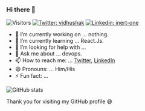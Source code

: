 ### Hi there 👋

![Visitors](https://visitor-badge.glitch.me/badge?page_id=inert-one)
[![Twitter: _vidhushak_](https://img.shields.io/twitter/follow/_vidhushak_?style=social)](https://twitter.com/_vidhushak_)
[![Linkedin: inert-one](https://img.shields.io/badge/-inert_one-blue?style=flat-square&logo=Linkedin&logoColor=white&link=https://www.linkedin.com/in/inert-one/)](https://www.linkedin.com/in/inert-one/)

- 🔭 I’m currently working on ... nothing.
- 🌱 I’m currently learning ... React.Js.
- 🤔 I’m looking for help with ...
- 💬 Ask me about ... devops.
- 📫 How to reach me: ... [Twitter](https://twitter.com/_vidhushak_), [LinkedIn](https://www.linkedin.com/in/inert-one/)
- 😄 Pronouns: ... Him/His
- ⚡ Fun fact: ...

![GitHub stats](https://github-readme-stats.vercel.app/api?username=inert-one&show_icons=true&hide_border=true)

Thank you for visiting my GitHub profile 😄

